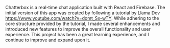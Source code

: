 Chatterbox is a real-time chat application built with React and Firebase. The initial version of this app was created by following a tutorial by Llama Dev https://www.youtube.com/watch?v=domt_Sx-wTY. While adhering to the core structure provided by the tutorial, I made several enhancements and introduced new features to improve the overall functionality and user experience.
This project has been a great learning experience, and I continue to improve and expand upon it.